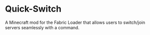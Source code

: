# Quick-Switch
A Minecraft mod for the Fabric Loader that allows users to switch/join servers seamlessly with a command.
